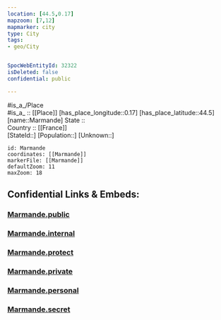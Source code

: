 ```yaml
---
location: [44.5,0.17] 
mapzoom: [7,12] 
mapmarker: city 
type: City
tags:
- geo/City


SpocWebEntityId: 32322
isDeleted: false
confidential: public

---
```

#is_a_/Place  
#is_a_ :: [[Place]] 
[has_place_longitude::0.17] 
[has_place_latitude::44.5] 
[name::Marmande] 
State ::  
Country :: [[France]]  
[StateId::] 
[Population::] 
[Unknown::] 


```leaflet
id: Marmande
coordinates: [[Marmande]] 
markerFile: [[Marmande]] 
defaultZoom: 11 
maxZoom: 18
```


## Confidential Links & Embeds: 

### [Marmande.public](/_public/\Earth\Continent\Europe\Europe~West\France\regions~France\Nouvelle-Aquitaine\departments~Aquitaine\Lot-et-Garonne\communes~Lot-et-Garonne\Marmande\cities~MarmandeMarmande.public.md) 

### [Marmande.internal](/_internal/\Earth\Continent\Europe\Europe~West\France\regions~France\Nouvelle-Aquitaine\departments~Aquitaine\Lot-et-Garonne\communes~Lot-et-Garonne\Marmande\cities~MarmandeMarmande.internal.md) 

### [Marmande.protect](/_protect/\Earth\Continent\Europe\Europe~West\France\regions~France\Nouvelle-Aquitaine\departments~Aquitaine\Lot-et-Garonne\communes~Lot-et-Garonne\Marmande\cities~MarmandeMarmande.protect.md) 

### [Marmande.private](/_private/\Earth\Continent\Europe\Europe~West\France\regions~France\Nouvelle-Aquitaine\departments~Aquitaine\Lot-et-Garonne\communes~Lot-et-Garonne\Marmande\cities~MarmandeMarmande.private.md) 

### [Marmande.personal](/_personal/\Earth\Continent\Europe\Europe~West\France\regions~France\Nouvelle-Aquitaine\departments~Aquitaine\Lot-et-Garonne\communes~Lot-et-Garonne\Marmande\cities~MarmandeMarmande.personal.md) 

### [Marmande.secret](/_secret/\Earth\Continent\Europe\Europe~West\France\regions~France\Nouvelle-Aquitaine\departments~Aquitaine\Lot-et-Garonne\communes~Lot-et-Garonne\Marmande\cities~MarmandeMarmande.secret.md)

